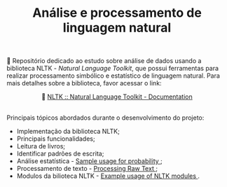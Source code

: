 <h1 align="center">Análise e processamento de linguagem natural</h1>

</br>

🚀 Repositório dedicado ao estudo sobre análise de dados usando a biblioteca NLTK - <i>Natural Language Toolkit</i>, que possui ferramentas para realizar processamento simbólico e estatístico de linguagem natural. Para mais detalhes sobre a biblioteca, favor acessar o link:

<div align="center">
🔎 <a href="https://www.nltk.org" target="_blank"> NLTK :: Natural Language Toolkit - Documentation </a>
</div>

</br>

Principais tópicos abordados durante o desenvolvimento do projeto:

- Implementação da biblioteca NLTK;
- Principais funcionalidades;
- Leitura de livros;
- Identificar padrões de escrita;
- Análise estatística - <a href="https://www.nltk.org/howto/probability.html" target="_blank"> Sample usage for probability </a>;
- Processamento de texto - <a href="https://www.nltk.org/book_1ed/ch03.html" target="_blank"> Processing Raw Text </a>;
- Modulos da bilioteca NLTK - <a href="https://www.nltk.org/howto.html" target="_blank"> Example usage of NLTK modules </a>.
